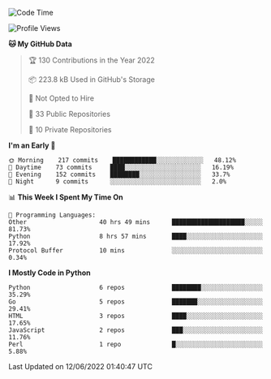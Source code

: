 <!--START_SECTION:waka-->
![Code Time](http://img.shields.io/badge/Code%20Time-499%20hrs%2022%20mins-blue)

![Profile Views](http://img.shields.io/badge/Profile%20Views-0-blue)

**🐱 My GitHub Data** 

> 🏆 130 Contributions in the Year 2022
 > 
> 📦 223.8 kB Used in GitHub's Storage 
 > 
> 🚫 Not Opted to Hire
 > 
> 📜 33 Public Repositories 
 > 
> 🔑 10 Private Repositories  
 > 
**I'm an Early 🐤** 

```text
🌞 Morning    217 commits    ████████████░░░░░░░░░░░░░   48.12% 
🌆 Daytime    73 commits     ████░░░░░░░░░░░░░░░░░░░░░   16.19% 
🌃 Evening    152 commits    ████████░░░░░░░░░░░░░░░░░   33.7% 
🌙 Night      9 commits      ░░░░░░░░░░░░░░░░░░░░░░░░░   2.0%

```


📊 **This Week I Spent My Time On** 

```text
💬 Programming Languages: 
Other                    40 hrs 49 mins      ████████████████████░░░░░   81.73% 
Python                   8 hrs 57 mins       ████░░░░░░░░░░░░░░░░░░░░░   17.92% 
Protocol Buffer          10 mins             ░░░░░░░░░░░░░░░░░░░░░░░░░   0.34%

```

**I Mostly Code in Python** 

```text
Python                   6 repos             ████████░░░░░░░░░░░░░░░░░   35.29% 
Go                       5 repos             ███████░░░░░░░░░░░░░░░░░░   29.41% 
HTML                     3 repos             ████░░░░░░░░░░░░░░░░░░░░░   17.65% 
JavaScript               2 repos             ███░░░░░░░░░░░░░░░░░░░░░░   11.76% 
Perl                     1 repo              █░░░░░░░░░░░░░░░░░░░░░░░░   5.88%

```



 Last Updated on 12/06/2022 01:40:47 UTC
<!--END_SECTION:waka-->

